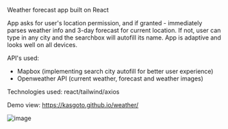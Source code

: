 Weather forecast app built on React

App asks for user's location permission, and if granted - immediately parses weather info and 3-day forecast for current location. If not, user can type in any city and the searchbox will autofill its name. App is adaptive and looks well on all devices.

API's used:

- Mapbox (implementing search city autofill for better user experience)
- Openweather API (current weather, forecast and weather images)

Technologies used: react/tailwind/axios

Demo view: https://kasgoto.github.io/weather/

![image](https://github.com/user-attachments/assets/e0da8c06-3b97-43d2-b49d-7002c361349a)
